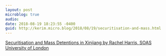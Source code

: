 ```yaml
---
layout: post
microblog: true
audio: 
date: 2018-08-19 18:23:55 -0400
guid: http://kerim.micro.blog/2018/08/19/securitisation-and-mass.html
---
```

[Securitisation and Mass Detentions in Xinjiang by Rachel Harris, SOAS University of London](http://thecessblog.com/2018/08/18/securitisation-and-mass-detentions-in-xinjiang-by-rachel-harris-soas-university-of-london/)

